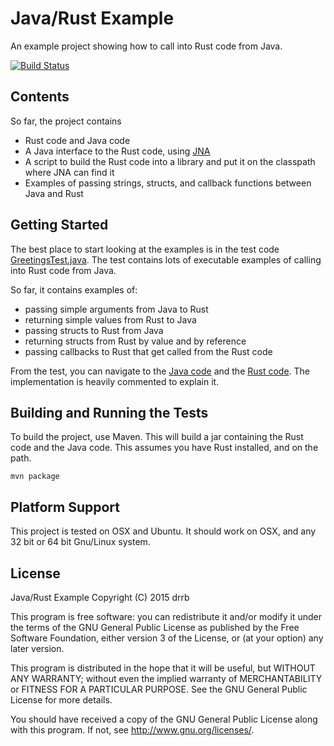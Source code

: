 # Java/Rust Example

An example project showing how to call into Rust code from Java.

[![Build Status](https://travis-ci.org/drrb/java-rust-example.svg?branch=master)](https://travis-ci.org/drrb/java-rust-example)

## Contents

So far, the project contains
- Rust code and Java code
- A Java interface to the Rust code, using [JNA](https://github.com/twall/jna)
- A script to build the Rust code into a library and put it on the classpath where JNA can find it
- Examples of passing strings, structs, and callback functions between Java and Rust

## Getting Started

The best place to start looking at the examples is in the test code
[GreetingsTest.java](src/test/java/com/github/drrb/javarust/GreetingsTest.java).
The test contains lots of executable examples of calling into Rust code from
Java.

So far, it contains examples of:
- passing simple arguments from Java to Rust
- returning simple values from Rust to Java
- passing structs to Rust from Java
- returning structs from Rust by value and by reference
- passing callbacks to Rust that get called from the Rust code

From the test, you can navigate to the [Java code](src/main/java/com/github/drrb/javarust/Greetings.java) 
and the [Rust code](src/main/rust/com/github/drrb/javarust/lib/greetings.rs). The
implementation is heavily commented to explain it.

## Building and Running the Tests

To build the project, use Maven. This will build a jar containing the Rust code 
and the Java code. This assumes you have Rust installed, and on the path.

```
mvn package
```

## Platform Support

This project is tested on OSX and Ubuntu. It should work on OSX, and any 32 bit
or 64 bit Gnu/Linux system.

## License

Java/Rust Example
Copyright (C) 2015 drrb

This program is free software: you can redistribute it and/or modify
it under the terms of the GNU General Public License as published by
the Free Software Foundation, either version 3 of the License, or
(at your option) any later version.

This program is distributed in the hope that it will be useful,
but WITHOUT ANY WARRANTY; without even the implied warranty of
MERCHANTABILITY or FITNESS FOR A PARTICULAR PURPOSE.  See the
GNU General Public License for more details.

You should have received a copy of the GNU General Public License
along with this program.  If not, see <http://www.gnu.org/licenses/>.
